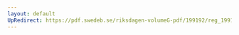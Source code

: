 ```yaml
---
layout: default
UpRedirect: https://pdf.swedeb.se/riksdagen-volumeG-pdf/199192/reg_199192/reg_199192_0229.pdf
---
```


